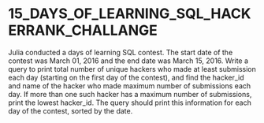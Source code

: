 # 15_DAYS_OF_LEARNING_SQL_HACKERRANK_CHALLANGE
 Julia conducted a  days of learning SQL contest. The start date of the contest was March 01, 2016 and the end date was March 15, 2016.  Write a query to print total number of unique hackers who made at least  submission each day (starting on the first day of the contest), and find the hacker_id and name of the hacker who made maximum number of submissions each day. If more than one such hacker has a maximum number of submissions, print the lowest hacker_id. The query should print this information for each day of the contest, sorted by the date.
